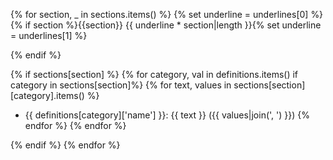 {% for section, _ in sections.items() %}
{% set underline = underlines[0] %}{% if section %}{{section}}
{{ underline * section|length }}{% set underline = underlines[1] %}

{% endif %}

{% if sections[section] %}
{% for category, val in definitions.items() if category in sections[section]%}
{% for text, values in sections[section][category].items() %}
- {{ definitions[category]['name'] }}: {{ text }} ({{ values|join(', ') }})
{% endfor %}
{% endfor %}

{% endif %}
{% endfor %}
